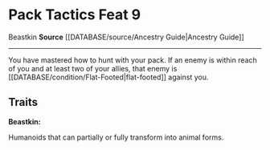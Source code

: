 ﻿---
feat: Pack Tactics
id: '2495'
level: '9'
name: Pack Tactics
rarity: Common
source: '[[DATABASE/source/Ancestry Guide|Ancestry Guide]]'
trait:
- '[[DATABASE/trait/Beastkin|Beastkin]]'
type: Feat

---
# Pack Tactics <span class="item-type">Feat 9</span>

<span class="item-trait">Beastkin</span>
**Source** [[DATABASE/source/Ancestry Guide|Ancestry Guide]]

---
You have mastered how to hunt with your pack. If an enemy is within reach of you and at least two of your allies, that enemy is [[DATABASE/condition/Flat-Footed|flat-footed]] against you.

## Traits

**Beastkin:**

Humanoids that can partially or fully transform into animal forms.